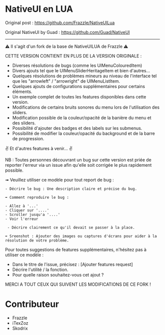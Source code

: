 # NativeUI en LUA

Original post : https://github.com/FrazzIe/NativeUILua <p>
Original NativeUI by Guad : https://github.com/Guad/NativeUI

--------------------------------------------------------------
⚠️ Il s'agit d'un fork de la base de NativeUILUA de Frazzle ⚠️

CETTE VERSION CONTIENT EN PLUS DE LA VERSION ORIGINALE :

- Diverses résolutions de bugs (comme les UIMenuColouredItem)
- Divers ajouts tel que le UIMenuSliderHeritageItem et bien d'autres...
- Quelques résolutions de problèmes mineurs au niveau de l'interface tel que les "arrowleft" / "arrowright" de UIMenuListItem.
- Quelques ajouts de configurations supplémentaires pour certains éléments.
- Un exemple complet de toutes les features disponibles dans cette version.
- Modifications de certains bruits sonores du menu lors de l'utilisation des sliders.
- Modification possible de la couleur/opacité de la banière du menu et des sliders.
- Possibilité d'ajouter des badges et des labels sur les submenus.
- Possibilité de modifier la couleur/opacité du background et de la barre de progression.

✌ Et d'autres features à venir... ✌

NB : Toutes personnes découvrant un bug sur cette version est priée de reporter l'erreur via un issue afin qu'elle soit corrigée le plus rapidement possible.

➟ Veuillez utiliser ce modèle pour tout report de bug :

```
- Décrire le bug : Une description claire et précise du bug.

➡️ Comment reproduire le bug :

- Allez à '...'
- Cliquer sur '....'
- Scroller jusqu'a '....'
- Voir l'erreur

 - Décrire clairement ce qu'il devait se passer à la place.

➡️ Sreenshot : Ajouter des images ou captures d'écrans pour aider à la résolution de votre problème.

```
Pour toutes suggestions de features supplémentaires, n'hésitez pas à utiliser ce modèle :

- Dans le titre de l'issue, précisez : [Ajouter features request]
- Décrire l'utilité / la fonction.
- Pour quelle raison souhaitez-vous cet ajout ?

MERCI A TOUT CEUX QUI SUIVENT LES MODIFICATIONS DE CE FORK !

# Contributeur

- Frazzle
- iTexZoz
- Skodrix


